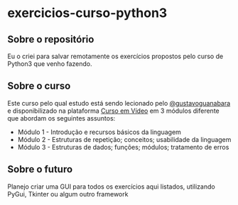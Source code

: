 # exercicios-curso-python3
## Sobre o repositório
 Eu o criei para salvar remotamente os exercícios propostos pelo curso de Python3 que venho fazendo.
## Sobre o curso
Este curso pelo qual estudo está sendo lecionado pelo [@gustavoguanabara](https://github.com/gustavoguanabara) e disponibilizado na plataforma [Curso em Vídeo](https://www.cursoemvideo.com/) em 3 módulos diferente que abordam os seguintes assuntos:
- Módulo 1 - Introdução e recursos básicos da linguagem
- Módulo 2 - Estruturas de repetição; conceitos; usabilidade da linguagem
- Módulo 3 - Estruturas de dados; funções; módulos; tratamento de erros
## Sobre o futuro
Planejo criar uma GUI para todos os exercícios aqui listados, utilizando PyGui, Tkinter ou algum outro framework
